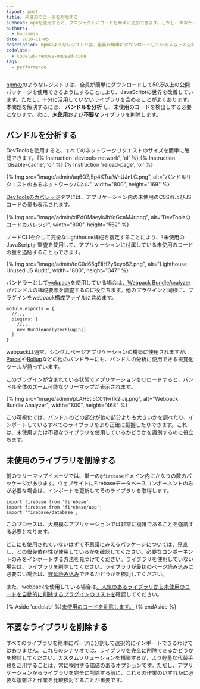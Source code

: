 ```yaml
---
layout: post
title: 未使用のコードを削除する
subhead: npmを使用すると、プロジェクトにコードを簡単に追加できます。しかし、あなたは本当に余分なバイトを全て使用していますか？
authors:
  - houssein
date: 2018-11-05
description: npmのようなレジストリは、全員が簡単にダウンロードして50万人以上の公開パッケージを使用できるようにすることにより、JavaScriptの世界を改善しています。ただし、十分に活用していないライブラリを含めることがよくあります。本問題を解決するには、バンドルを分析し、未使用のコードを検出しする必要となります。
codelabs:
  - codelab-remove-unused-code
tags:
  - performance
---
```


[npmの](https://docs.npmjs.com/getting-started/what-is-npm)のようなレジストリは、全員が簡単にダウンロードして*50万*以上の公開パッケージを使用できるようにすることにより、JavaScriptの世界を改善しています。ただし、十分に活用していないライブラリを含めることがよくあります。本問題を解決するには、 **バンドルを分析** し、未使用のコードを検出しする必要となります。次に、**未使用**および**不要な**ライブラリを削除します。

## バンドルを分析する

DevToolsを使用すると、すべてのネットワークリクエストのサイズを簡単に確認できます。{% Instruction 'devtools-network', 'ol' %} {% Instruction 'disable-cache', 'ol' %} {% Instruction 'reload-page', 'ol' %}

{% Img src="image/admin/aq6QZj5p4KTuaWnUJnLC.png", alt="バンドルリクエストのあるネットワークパネル", width="800", height="169" %}

[DevToolsのカバレッジ](https://developer.chrome.com/docs/devtools/coverage/)タブには、アプリケーション内の未使用のCSSおよびJSコードの量も表示されます。

{% Img src="image/admin/xlPdOMaeykJhYqGcaMJr.png", alt="DevToolsのコードカバレッジ", width="800", height="562" %}

ノードCLIを介して完全なLighthouse構成を指定することにより、「未使用のJavaScript」監査を使用して、アプリケーションに付属している未使用のコードの量を追跡することもできます。

{% Img src="image/admin/tdC0d65gEIiHZy6eyo82.png", alt="Lighthouse Unused JS Audit", width="800", height="347" %}

バンドラーとして[webpack](https://webpack.js.org/)を使用している場合は[、Webpack BundleAnalyzer](https://github.com/webpack-contrib/webpack-bundle-analyzer)がバンドルの構成要素を調査するのに役立ちます。他のプラグインと同様に、プラグインをwebpack構成ファイルに含めます。

```js/4
module.exports = {
  //...
  plugins: [
    //...
    new BundleAnalyzerPlugin()
  ]
}
```

webpackは通常、シングルページアプリケーションの構築に使用されますが、 [Parcel](https://parceljs.org/)や[Rollup](https://rollupjs.org/guide/en)などの他のバンドラーにも、バンドルの分析に使用できる視覚化ツールが持っています。

このプラグインが含まれている状態でアプリケーションをリロードすると、バンドル全体のズーム可能なツリーマップが表示されます。

{% Img src="image/admin/pLAHEtl5C011wTk2IJij.png", alt="Webpack Bundle Analyzer", width="800", height="468" %}

この可視化では、バンドルのどの部分が他の部分よりも大きいかを調べたり、インポートしているすべてのライブラリをより正確に把握したりできます。これは、未使用または不要なライブラリを使用しているかどうかを識別するのに役立ちます。

## 未使用のライブラリを削除する

前のツリーマップイメージでは、単一の`@firebase`ドメイン内にかなりの数のパッケージがあります。ウェブサイトにFirebaseデータベースコンポーネントのみが必要な場合は、インポートを更新してそのライブラリを取得します。

```js/1-2/0
import firebase from 'firebase';
import firebase from 'firebase/app';
import 'firebase/database';
```

このプロセスは、大規模なアプリケーションでは非常に複雑であることを強調する必要となります。

どこにも使用されていないはずで不思議にみえるパッケージについては、見直し、どの優先依存性が使用しているかを確認してください。必要なコンポーネントのみをインポートする方法を見つけてください。ライブラリを使用していない場合は、ライブラリを削除してください。ライブラリが最初のページ読み込みに必要ない場合は、[遅延読み込み](/reduce-javascript-payloads-with-code-splitting)できるかどうかを検討してください。

また、webpackを使用している場合は[、人気のあるライブラリから未使用のコードを自動的に削除するプラグインのリストを](https://github.com/GoogleChromeLabs/webpack-libs-optimizations)確認してください。

{% Aside 'codelab' %}[未使用のコードを削除します。](/codelab-remove-unused-code) {% endAside %}

## 不要なライブラリを削除する

すべてのライブラリを簡単にパーツに分割して選択的にインポートできるわけではありません。これらのシナリオでは、ライブラリを完全に削除できるかどうかを検討してください。カスタムソリューションを構築するか、より軽量な代替手段を活用することは、常に検討する価値のあるオプションです。ただし、アプリケーションからライブラリを完全に削除する前に、これらの作業のいずれかに必要な複雑さと作業を比較検討することが重要です。
